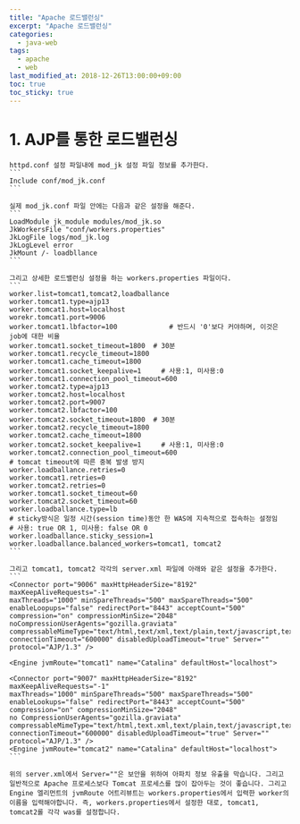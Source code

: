 ```yaml
---
title: "Apache 로드밸런싱"
excerpt: "Apache 로드밸런싱"
categories:
  - java-web
tags:
  - apache
  - web
last_modified_at: 2018-12-26T13:00:00+09:00
toc: true
toc_sticky: true
---
```


# 1. AJP를 통한 로드밸런싱
    httpd.conf 설정 파일내에 mod_jk 설정 파일 정보를 추가한다.
    ```
    Include conf/mod_jk.conf
    ```

    실제 mod_jk.conf 파일 안에는 다음과 같은 설정을 해준다.
    ```
    LoadModule jk_module modules/mod_jk.so
    JkWorkersFile "conf/workers.properties"
    JkLogFile logs/mod_jk.log
    JkLogLevel error
    JkMount /- loadbllance
    ```

    그리고 상세한 로드밸런싱 설정을 하는 workers.properties 파일이다.
    ```
    worker.list=tomcat1,tomcat2,loadballance
    worker.tomcat1.type=ajp13
    worker.tomcat1.host=localhost
    worekr.tomcat1.port=9006
    worker.tomcat1.lbfactor=100             # 반드시 '0'보다 커야하며, 이것은 job에 대한 비율
    worker.tomcat1.socket_timeout=1800  # 30분
    worker.tomcat1.recycle_timeout=1800
    worker.tomcat1.cache_timeout=1800
    worker.tomcat1.socket_keepalive=1     # 사용:1, 미사용:0
    worker.tomcat1.connection_pool_timeout=600
    worker.tomcat2.type=ajp13
    worker.tomcat2.host=localhost
    worker.tomcat2.port=9007
    worker.tomcat2.lbfactor=100
    worker.tomcat2.socket_timeout=1800  # 30분
    worker.tomcat2.recycle_timeout=1800
    worker.tomcat2.cache_timeout=1800
    worker.tomcat2.socket_keepalive=1     # 사용:1, 미사용:0
    worker.tomcat2.connection_pool_timeout=600
    # tomcat timeout에 따른 중복 발생 방지
    worker.loadballance.retries=0
    worker.tomcat1.retries=0
    worker.tomcat2.retries=0
    worker.tomcat1.socket_timeout=60
    worker.tomcat2.socket_timeout=60
    worker.loadballance.type=lb
    # sticky방식은 일정 시간(session time)동안 한 WAS에 지속적으로 접속하는 설정임
    # 사용: true OR 1, 미사용: false OR 0
    worker.loadballance.sticky_session=1
    worker.loadballance.balanced_workers=tomcat1, tomcat2
    ```

    그리고 tomcat1, tomcat2 각각의 server.xml 파일에 아래와 같은 설정을 추가한다.
    ```
    <Connector port="9006" maxHttpHeaderSize="8192" maxKeepAliveRequests="-1"
    maxThreads="1000" minSpareThreads="500" maxSpareThreads="500"
    enableLoopups="false" redirectPort="8443" acceptCount="500"
    compression="on" compressionMinSize="2048" noCompressionUserAgents="gozilla.graviata"
    compressableMimeType="text/html,text/xml,text/plain,text/javascript,text/css"
    connectionTimeout="600000" disabledUploadTimeout="true" Server=""
    protocol="AJP/1.3" />

    <Engine jvmRoute="tomcat1" name="Catalina" defaultHost="localhost">

    <Connector port="9007" maxHttpHeaderSize="8192" maxKeepAliveRequests="-1"
    maxThreads="1000" minSpareThreads="500" maxSpareThreads="500"
    enableLookups="false" redirectPort="8443" acceptCount="500"
    compression="on" compressionMinSize="2048"
    no CompressionUserAgents="gozilla.graviata"
    compressableMimeType="text/html,text.xml,text/plain,text/javascript,text/css"
    connectionTimeout="600000" disabledUploadTimeout="true" Server=""
    protocol="AJP/1.3" />
    <Engine jvmRoute="tomcat2" name="Catalina" defaultHost="localhost">
    ```

    위의 server.xml에서 Server=""은 보안을 위하여 아파치 정보 유출을 막습니다. 그리고 일반적으로 Apache 프로세스보다 Tomcat 프로세스를 많이 잡아두는 것이 좋습니다. 그리고 Engine 엘리먼트의 jvmRoute 어트리뷰트는 workers.properties에서 입력한 worker의 이름을 입력해야합니다. 즉, workers.properties에서 설정한 대로, tomcat1, tomcat2롤 각각 was를 설정합니다.
